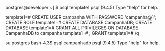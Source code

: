 



postgres@developer ~] $  psql template1
psql (9.4.5)
Type "help" for help.

template1=# CREATE USER campanha WITH PASSWORD 'campanha@1';
CREATE ROLE
template1=# CREATE DATABASE CampanhaDB;
CREATE DATABASE
template1=# GRANT ALL PRIVILEGES ON DATABASE CampanhaDB to campanha
template1-# ;
GRANT
template1=# \q

su postgres
bash-4.3$ psql campanhadb
psql (9.4.5)
Type "help" for help.
